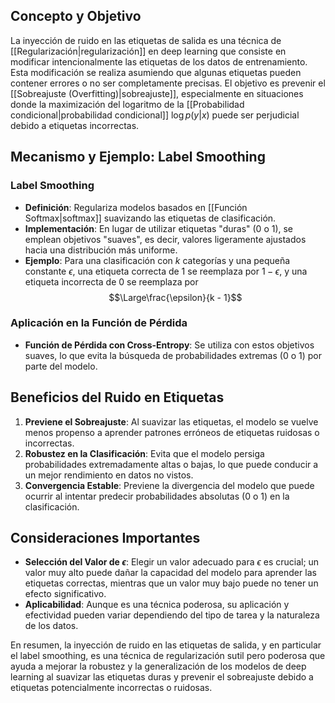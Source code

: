## Concepto y Objetivo

La inyección de ruido en las etiquetas de salida es una técnica de [[Regularización|regularización]] en deep learning que consiste en modificar intencionalmente las etiquetas de los datos de entrenamiento. Esta modificación se realiza asumiendo que algunas etiquetas pueden contener errores o no ser completamente precisas. El objetivo es prevenir el [[Sobreajuste (Overfitting)|sobreajuste]], especialmente en situaciones donde la maximización del logaritmo de la [[Probabilidad condicional|probabilidad condicional]] $\log p(y | x)$ puede ser perjudicial debido a etiquetas incorrectas.

## Mecanismo y Ejemplo: Label Smoothing

### Label Smoothing

- **Definición**: Regulariza modelos basados en [[Función Softmax|softmax]] suavizando las etiquetas de clasificación.
- **Implementación**: En lugar de utilizar etiquetas "duras" (0 o 1), se emplean objetivos "suaves", es decir, valores ligeramente ajustados hacia una distribución más uniforme.
- **Ejemplo**: Para una clasificación con $k$ categorías y una pequeña constante $\epsilon$, una etiqueta correcta de 1 se reemplaza por $1 - \epsilon$, y una etiqueta incorrecta de 0 se reemplaza por $$\Large\frac{\epsilon}{k - 1}$$

### Aplicación en la Función de Pérdida

- **Función de Pérdida con Cross-Entropy**: Se utiliza con estos objetivos suaves, lo que evita la búsqueda de probabilidades extremas (0 o 1) por parte del modelo.

## Beneficios del Ruido en Etiquetas

1. **Previene el Sobreajuste**: Al suavizar las etiquetas, el modelo se vuelve menos propenso a aprender patrones erróneos de etiquetas ruidosas o incorrectas.
2. **Robustez en la Clasificación**: Evita que el modelo persiga probabilidades extremadamente altas o bajas, lo que puede conducir a un mejor rendimiento en datos no vistos.
3. **Convergencia Estable**: Previene la divergencia del modelo que puede ocurrir al intentar predecir probabilidades absolutas (0 o 1) en la clasificación.

## Consideraciones Importantes

- **Selección del Valor de $\epsilon$**: Elegir un valor adecuado para $\epsilon$ es crucial; un valor muy alto puede dañar la capacidad del modelo para aprender las etiquetas correctas, mientras que un valor muy bajo puede no tener un efecto significativo.
- **Aplicabilidad**: Aunque es una técnica poderosa, su aplicación y efectividad pueden variar dependiendo del tipo de tarea y la naturaleza de los datos.


En resumen, la inyección de ruido en las etiquetas de salida, y en particular el label smoothing, es una técnica de regularización sutil pero poderosa que ayuda a mejorar la robustez y la generalización de los modelos de deep learning al suavizar las etiquetas duras y prevenir el sobreajuste debido a etiquetas potencialmente incorrectas o ruidosas.
